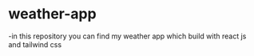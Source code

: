 # weather-app
-in this repository you can find my weather app which build with react js and tailwind css
